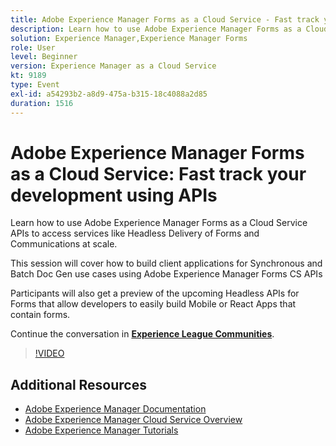 ```yaml
---
title: Adobe Experience Manager Forms as a Cloud Service - Fast track your development using APIs
description: Learn how to use Adobe Experience Manager Forms as a Cloud Service APIs to access services like Headless Delivery of Forms and Communications at scale. This session will cover how to build client applications for Synchronous and Batch Doc Gen use cases using Adobe Experience Manager Forms CS API. Participants will also get a preview of the upcoming Headless APIs for Forms that allow developers to easily build Mobile or React Apps that contain forms.
solution: Experience Manager,Experience Manager Forms
role: User
level: Beginner
version: Experience Manager as a Cloud Service
kt: 9189
type: Event
exl-id: a54293b2-a8d9-475a-b315-18c4088a2d85
duration: 1516
---
```

# Adobe Experience Manager Forms as a Cloud Service: Fast track your development using APIs

Learn how to use Adobe Experience Manager Forms as a Cloud Service APIs to access services like Headless Delivery of Forms and Communications at scale. 

This session will cover how to build client applications for Synchronous and Batch Doc Gen use cases using Adobe Experience Manager Forms CS APIs

Participants will also get a preview of the upcoming Headless APIs for Forms that allow developers to easily build Mobile or React Apps that contain forms.

Continue the conversation in **[Experience League Communities](https://adobe.ly/3zKLQrw)**.

>[!VIDEO](https://video.tv.adobe.com/v/337724/?quality=12&learn=on&hidetitle=true)

## Additional Resources

- [Adobe Experience Manager Documentation](https://experienceleague.adobe.com/docs/experience-manager-cloud-service.html)
- [Adobe Experience Manager Cloud Service Overview](https://experienceleague.adobe.com/docs/experience-manager-cloud-service/overview/home.html)
- [Adobe Experience Manager Tutorials](https://experienceleague.adobe.com/docs/experience-manager-tutorials.html)
